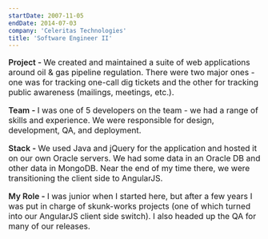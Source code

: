 ```yaml
---
startDate: 2007-11-05
endDate: 2014-07-03
company: 'Celeritas Technologies'
title: 'Software Engineer II'
---
```

<p style="font-size: 16px"><span style="font-weight: 600">Project - </span>We created and maintained a suite of web applications around oil & gas pipeline regulation. There were two major ones - one was for tracking one-call dig tickets and the other for tracking public awareness (mailings, meetings, etc.).</p>
<p style="font-size: 16px"><span style="font-weight: 600">Team - </span>I was one of 5 developers on the team - we had a range of skills and experience. We were responsible for design, development, QA, and deployment.</p>
<p style="font-size: 16px"><span style="font-weight: 600">Stack - </span>We used Java and jQuery for the application and hosted it on our own Oracle servers. We had some data in an Oracle DB and other data in MongoDB. Near the end of my time there, we were transitioning the client side to AngularJS.</p>
<p style="font-size: 16px"><span style="font-weight: 600">My Role - </span> I was junior when I started here, but after a few years I was put in charge of skunk-works projects (one of which turned into our AngularJS client side switch). I also headed up the QA for many of our releases.</p>
